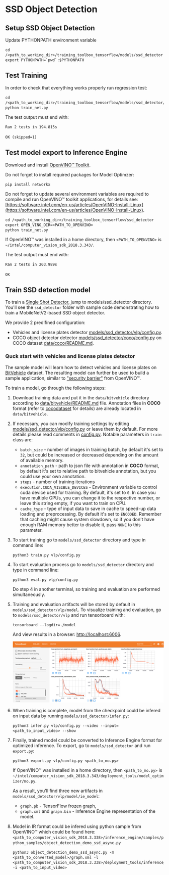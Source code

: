 # SSD Object Detection

## Setup SSD Object Detection

Update PYTHONPATH environment variable

```
cd /<path_to_working_dir>/training_toolbox_tensorflow/models/ssd_detector
export PYTHONPATH=`pwd`:$PYTHONPATH
```

## Test Training

In order to check that everything works properly run regression test:

```
cd /<path_to_working_dir>/training_toolbox_tensorflow/models/ssd_detector/regression_test
python train_net.py
```

The test output must end with:

```
Ran 2 tests in 194.815s

OK (skipped=1)
```

## Test model export to **Inference Engine**

Download and install [OpenVINO™ Toolkit](https://software.intel.com/en-us/openvino-toolkit).

Do not forget to install required packages for Model Optimzer:

```
pip install networkx
```

Do not forget to update several environment variables are required to compile and run OpenVINO™ toolkit applications,
for details see: [https://software.intel.com/en-us/articles/OpenVINO-Install-Linux](https://software.intel.com/en-us/articles/OpenVINO-Install-Linux).

```
cd /<path_to_working_dir>/training_toolbox_tensorflow/ssd_detector
export OPEN_VINO_DIR=<PATH_TO_OPENVINO>
python train_net.py
```

If OpenVINO™ was installed in a home directory, then `<PATH_TO_OPENVINO>` is `~/intel/computer_vision_sdk_2018.3.343/`.

The test output must end with:

```
Ran 2 tests in 203.989s

OK
```

## Train SSD detection model

To train a [Single Shot Detector](https://arxiv.org/abs/1512.02325), jump to
models/ssd_detector directory. You'll see the `ssd_detector` folder with sample code
demonstrating how to train a MobileNetV2-based SSD object detector.

We provide 2 predifined configuration:
* Vehicles and license plates detector [models/ssd_detector/vlp/config.py](models/ssd_detector/vlp/config.py).
* COCO object detector detector [models/ssd_detector/coco/config.py](models/ssd_detector/coco/config.py) on COCO dataset [data/coco/README.md](data/coco/README.md).

### Quck start with vehicles and license plates detector
The sample model will learn how to detect vehicles and license plates on
[BitVehicle](http://iitlab.bit.edu.cn/mcislab/vehicledb/) dataset. The resulting
model can further be used to build a sample application, similar to ["security
barrier"](https://software.intel.com/en-us/articles/OpenVINO-IE-Samples#security-barrier-camera)
from OpenVINO™.

To train a model, go through the following steps:

1. Download training data and put it in the `data/bitvehicle` directory
    according to [data/bitvehicle/README.md](data/bitvehicle/README.md)
    file. Annotation files in **COCO** format (refer to
    [cocodataset](http://cocodataset.org/#format-data) for details) are already
    located in `data/bitvehicle`.

2. If necessary, you can modify training settings by editing
    [models/ssd_detector/vlp/config.py](models/ssd_detector/vlp/config.py) or leave them by
    default. For more details please read comments in
    [config.py](models/ssd_detector/vlp/config.py). Notable parameters in `train`
    class are:
     * `batch_size` - number of images in training batch, by default it's set to
       `32`, but could be increased or decreased depending on the amount of
       available memory.
     * `annotation_path` - path to json file with annotation in **COCO** format,
       by default it's set to relative path to bitvehicle annotation, but you
       could use your own annotation.
     * `steps` - number of training iterations
     * `execution.CUDA_VISIBLE_DEVICES` - Environment variable to control cuda
       device used for training. By default, it's set to `0`. In case you have
       multiple GPUs, you can change it to the respective number, or leave this
       string empty, if you want to train on CPU.
     * `cache_type` - type of input data to save in cache to speed-up data
       loading and preprocessing. By default it's set to `ENCODED`.
       Remember that caching might cause system slowdown, so if you don't have
       enough RAM memory better to disable it, pass `NONE` to this parameter.

3. To start training go to `models/ssd_detector` directory and type in command line:

    ```
    python3 train.py vlp/config.py
    ```

4. To start evaluation process go to `models/ssd_detector` directory and type
    in command line:

    ```
    python3 eval.py vlp/config.py
    ```

    Do step 4 in another terminal, so training and evaluation are performed simultaneously.

5. Training and evaluation artifacts will be stored by default in
    `models/ssd_detector/vlp/model`.  To visualize training and evaluation, go to
    `models/ssd_detector/vlp` and run tensorboard with:

    ```
    tensorboard --logdir=./model
    ```

    And view results in a browser: [http://localhost:6006](http://localhost:6006).

    ![BitVehicle TensorBoard](./vlp/docs/tensorboard.png)

6. When training is complete, model from the checkpoint could be infered on
    input data by running `models/ssd_detector/infer.py`:

    ```
    python3 infer.py vlp/config.py --video --input=<path_to_input_video> --show
    ```

7. Finally, trained model could be converted to Inference Engine format for
    optimized inference. To export, go to `models/ssd_detector` and run
    `export.py`:

    ```
    python3 export.py vlp/config.py <path_to_mo.py>
    ```

    If OpenVINO™ was installed in a home directory, then `<path_to_mo.py>` is `~/intel/computer_vision_sdk_2018.3.343/deployment_tools/model_optimizer/mo.py`.

    As a result, you'll find three new artifacts in
    `models/ssd_detector/vlp/model/ie_model`:
     - `graph.pb` - TensorFlow frozen graph,
     - `graph.xml` and `grapn.bin` - Inference Engine representation of the
    model.

8. Model in IR format could be infered using python sample from OpenVINO™ which
   could be found here: `<path_to_computer_vision_sdk_2018.3.338>/inference_engine/samples/python_samples/object_detection_demo_ssd_async.py`

    ```
    python3 object_detection_demo_ssd_async.py -m <path_to_converted_model>/graph.xml -l <path_to_computer_vision_sdk_2018.3.338>/deployment_tools/inference_engine/lib/ubuntu_16.04/intel64/libcpu_extension_avx2.so -i <path_to_input_video>
    ```
